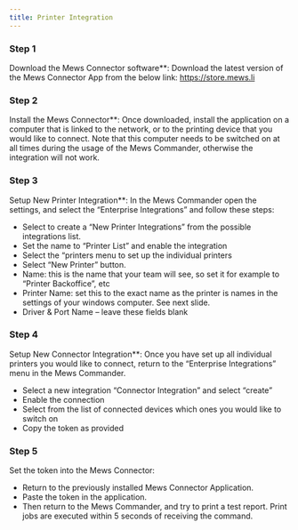 ```yaml
---
title: Printer Integration
---
```


### Step 1 

Download the Mews Connector software**: Download the latest version of the Mews Connector App from the below link: https://store.mews.li

### Step 2 

Install the Mews Connector**: Once downloaded, install the application on a computer that is linked to the network, or to the printing device that you would like to connect. Note that this computer needs to be switched on at all times during the usage of the Mews Commander, otherwise the integration will not work.

### Step 3 

Setup New Printer Integration**: In the Mews Commander open the settings, and select the “Enterprise Integrations” and follow these steps:

- Select to create a “New Printer Integrations” from the possible integrations list.
- Set the name to “Printer List” and enable the integration
- Select the “printers menu to set up the individual printers
- Select “New Printer” button.
- Name: this is the name that your team will see, so set it for example to “Printer Backoffice”, etc
- Printer Name: set this to the exact name as the printer is names in the settings of your windows computer. See next slide.
- Driver  & Port Name – leave these fields blank

### Step 4 

Setup New Connector Integration**: Once you have set up all individual printers you would like to connect, return to the “Enterprise Integrations” menu in the Mews Commander.

- Select a new integration “Connector Integration” and select “create”
- Enable the connection
- Select from the list of connected devices which ones you would like to switch on
- Copy the token as provided

### Step 5

Set the token into the Mews Connector:

- Return to the previously installed Mews Connector Application.
- Paste the token in the application.
- Then return to the Mews Commander, and try to print a test report. Print jobs are executed within 5 seconds of receiving the command.

